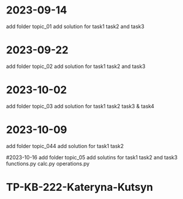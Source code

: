 # 2023-09-14
add folder topic_01
add solution for task1 task2 and task3

# 2023-09-22
add folder topic_02
add solution for task1 task2 and task3

# 2023-10-02
add folder topic_03
add solution for task1 task2 task3 & task4

# 2023-10-09
add folder topic_044
add solution for task1 task2 

#2023-10-16
add folder topic_05
add solutins for task1 task2 and task3 functions.py calc.py operations.py

# TP-KB-222-Kateryna-Kutsyn